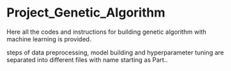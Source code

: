 # Project_Genetic_Algorithm
Here all the codes and instructions for building genetic algorithm with machine learning is provided.


steps of data preprocessing, model building and hyperparameter tuning are separated into different files with name starting as Part..
